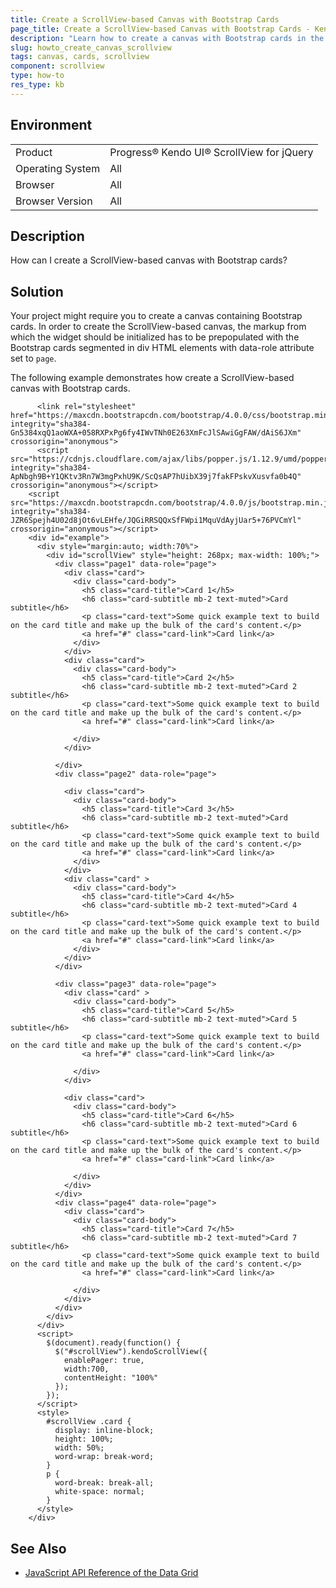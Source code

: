 ```yaml
---
title: Create a ScrollView-based Canvas with Bootstrap Cards 
page_title: Create a ScrollView-based Canvas with Bootstrap Cards - Kendo UI ScrollView for jQuery
description: "Learn how to create a canvas with Bootstrap cards in the Kendo UI ScrollView for jQuery."
slug: howto_create_canvas_scrollview
tags: canvas, cards, scrollview
component: scrollview
type: how-to
res_type: kb
---
```


## Environment

<table>
 <tr>
  <td>Product</td>
  <td>Progress® Kendo UI® ScrollView for jQuery</td>
 </tr>
 <tr>
  <td>Operating System</td>
  <td>All</td>
 </tr>
 <tr>
  <td>Browser</td>
  <td>All</td>
 </tr>
 <tr>
  <td>Browser Version</td>
  <td>All</td>
 </tr>
</table>

## Description

How can I create a ScrollView-based canvas with Bootstrap cards?

## Solution

Your project might require you to create a canvas containing Bootstrap cards. In order to create the ScrollView-based canvas, the markup from which the widget should be initialized has to be prepopulated with the Bootstrap cards segmented in div HTML elements with data-role attribute set to `page`.

The following example demonstrates how create a ScrollView-based canvas with Bootstrap cards.

```dojo
      <link rel="stylesheet" href="https://maxcdn.bootstrapcdn.com/bootstrap/4.0.0/css/bootstrap.min.css" integrity="sha384-Gn5384xqQ1aoWXA+058RXPxPg6fy4IWvTNh0E263XmFcJlSAwiGgFAW/dAiS6JXm" crossorigin="anonymous">
      <script src="https://cdnjs.cloudflare.com/ajax/libs/popper.js/1.12.9/umd/popper.min.js" integrity="sha384-ApNbgh9B+Y1QKtv3Rn7W3mgPxhU9K/ScQsAP7hUibX39j7fakFPskvXusvfa0b4Q" crossorigin="anonymous"></script>
    <script src="https://maxcdn.bootstrapcdn.com/bootstrap/4.0.0/js/bootstrap.min.js" integrity="sha384-JZR6Spejh4U02d8jOt6vLEHfe/JQGiRRSQQxSfFWpi1MquVdAyjUar5+76PVCmYl" crossorigin="anonymous"></script>
    <div id="example">
      <div style="margin:auto; width:70%">
        <div id="scrollView" style="height: 268px; max-width: 100%;">
          <div class="page1" data-role="page">
            <div class="card">
              <div class="card-body">
                <h5 class="card-title">Card 1</h5>
                <h6 class="card-subtitle mb-2 text-muted">Card subtitle</h6>
                <p class="card-text">Some quick example text to build on the card title and make up the bulk of the card's content.</p>
                <a href="#" class="card-link">Card link</a>
              </div>
            </div>
            <div class="card">
              <div class="card-body">
                <h5 class="card-title">Card 2</h5>
                <h6 class="card-subtitle mb-2 text-muted">Card 2 subtitle</h6>
                <p class="card-text">Some quick example text to build on the card title and make up the bulk of the card's content.</p>
                <a href="#" class="card-link">Card link</a>

              </div>
            </div>

          </div>
          <div class="page2" data-role="page">

            <div class="card">
              <div class="card-body">
                <h5 class="card-title">Card 3</h5>
                <h6 class="card-subtitle mb-2 text-muted">Card subtitle</h6>
                <p class="card-text">Some quick example text to build on the card title and make up the bulk of the card's content.</p>
                <a href="#" class="card-link">Card link</a>
              </div>
            </div>
            <div class="card" >
              <div class="card-body">
                <h5 class="card-title">Card 4</h5>
                <h6 class="card-subtitle mb-2 text-muted">Card 4 subtitle</h6>
                <p class="card-text">Some quick example text to build on the card title and make up the bulk of the card's content.</p>
                <a href="#" class="card-link">Card link</a>
              </div>
            </div>
          </div>

          <div class="page3" data-role="page">
            <div class="card" >
              <div class="card-body">
                <h5 class="card-title">Card 5</h5>
                <h6 class="card-subtitle mb-2 text-muted">Card 5 subtitle</h6>
                <p class="card-text">Some quick example text to build on the card title and make up the bulk of the card's content.</p>
                <a href="#" class="card-link">Card link</a>

              </div>
            </div>

            <div class="card">
              <div class="card-body">
                <h5 class="card-title">Card 6</h5>
                <h6 class="card-subtitle mb-2 text-muted">Card 6 subtitle</h6>
                <p class="card-text">Some quick example text to build on the card title and make up the bulk of the card's content.</p>
                <a href="#" class="card-link">Card link</a>

              </div>
            </div>
          </div> 
          <div class="page4" data-role="page">
            <div class="card">
              <div class="card-body">
                <h5 class="card-title">Card 7</h5>
                <h6 class="card-subtitle mb-2 text-muted">Card 7 subtitle</h6>
                <p class="card-text">Some quick example text to build on the card title and make up the bulk of the card's content.</p>
                <a href="#" class="card-link">Card link</a>

              </div>
            </div>
          </div> 
        </div>
      </div>
      <script>
        $(document).ready(function() {
          $("#scrollView").kendoScrollView({
            enablePager: true,
            width:700,
            contentHeight: "100%"
          });
        });
      </script>
      <style>
        #scrollView .card {
          display: inline-block;
          height: 100%;
          width: 50%;
          word-wrap: break-word;
        }
        p {
          word-break: break-all;
          white-space: normal;
        }
      </style>
    </div>
```

## See Also

* [JavaScript API Reference of the Data Grid](/api/javascript/ui/scrollview)

